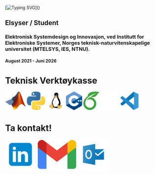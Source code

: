 [![Typing SVG](https://readme-typing-svg.demolab.com?font=Fira+Code&weight=500&size=40&pause=1000&color=780F97&random=false&width=900&height=70&lines=Hei+sann!;Mitt+navn+er+Kolbj%C3%B8rn+B%C3%B8lgen.;Velkommen+til+Github-profile+min!)]() 

## Elsyser / Student
### Elektronisk Systemdesign og Innovasjon, ved Institutt for Elektroniske Systemer, Norges teknisk-naturvitenskapelige universitet (MTELSYS, IES, NTNU).

#### August 2021 - Juni 2026


# Teknisk Verktøykasse

<img src=https://github.com/SkaugJr/SkaugJr/blob/main/Bilder/Matlab_Logo.png height=60 /> <img src=https://github.com/SkaugJr/SkaugJr/blob/main/Bilder/Python_logo.png height=60 /> <img src=https://github.com/SkaugJr/SkaugJr/blob/main/Bilder/linux_logo.png height=60 /> <img src=https://github.com/SkaugJr/SkaugJr/blob/main/Bilder/C%2B%2B_logo.png height=60 /> <img src=https://github.com/SkaugJr/SkaugJr/blob/main/Bilder/Overleaf_logo.png height=60 />  <img src=https://github.com/SkaugJr/SkaugJr/blob/main/Bilder/Github_logo2.png height=60 /> <img src=https://github.com/SkaugJr/SkaugJr/blob/main/Bilder/vscode_logo.png height=60 />


# Ta kontakt!
[<img src='https://github.com/SkaugJr/SkaugJr/blob/main/Bilder/linkedin_logo2.png' alt='linkedin' height='100'>](https://www.linkedin.com/in/kolbjørn-bølgen-572b942b5//) [<img src='https://github.com/SkaugJr/SkaugJr/blob/main/Bilder/gmail_logo.png' alt='gmail' height='100'>](mailto:skaugjr@gmail.com) [<img src='https://github.com/SkaugJr/SkaugJr/blob/main/Bilder/outlook_logo.png' alt='microsoftoutlook' height='100'>](mailto:kolbjosk@stud.ntnu.no)


